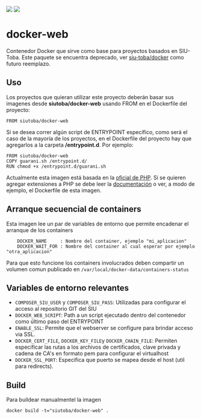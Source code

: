 [![](https://images.microbadger.com/badges/image/siutoba/docker-web.svg)](https://microbadger.com/images/siutoba/docker-web "Get your own image badge on microbadger.com")
[![](https://images.microbadger.com/badges/version/siutoba/docker-web.svg)](http://microbadger.com/images/siutoba/docker-web "Get your own version badge on microbadger.com")

# docker-web
Contenedor Docker que sirve como base para proyectos basados en SIU-Toba. 
Este paquete se encuentra deprecado, ver [siu-toba/docker](https://github.com/SIU-Toba/docker) como futuro reemplazo.

## Uso
Los proyectos que quieran utilizar este proyecto deberán basar sus imagenes desde **siutoba/docker-web** usando FROM en el Dockerfile
del proyecto:

```
FROM siutoba/docker-web
```

Si se desea correr algún script de ENTRYPOINT específico, como será el caso de la mayoría de los proyectos, en el Dockerfile
del proyecto hay que agregarlos a la carpeta **/entrypoint.d**. Por ejemplo:

```
FROM siutoba/docker-web
COPY guarani.sh /entrypoint.d/
RUN chmod +x /entrypoint.d/guarani.sh 
```

Actualmente esta imagen está basada en la [oficial de PHP](https://registry.hub.docker.com/_/php/). Si se quieren agregar
extensiones a PHP se debe leer la [documentación](https://registry.hub.docker.com/_/php/) o ver, a modo de ejemplo, el Dockerfile
de esta imagen. 

## Arranque secuencial de containers
Esta imagen lee un par de variables de entorno que permite encadenar el arranque de los containers
```
    DOCKER_NAME		: Nombre del container, ejemplo "mi_aplicacion"
    DOCKER_WAIT_FOR	: Nombre del container al cual esperar por ejemplo "otra_aplicacion"
```
Para que esto funcione los containers involucrados deben compartir un volumen comun publicado en `/var/local/docker-data/containers-status`

## Variables de entorno relevantes
 * `COMPOSER_SIU_USER` y `COMPOSER_SIU_PASS`: Utilizadas para configurar el acceso al repositorio GIT del SIU
 * `DOCKER_WEB_SCRIPT`: Path a un script ejecutado dentro del contenedor como último paso del ENTRYPOINT
 * `ENABLE_SSL`: Permite que el webserver se configure para brindar acceso via SSL.
 * `DOCKER_CERT_FILE`, `DOCKER_KEY_FILE`y `DOCKER_CHAIN_FILE`: Permiten especificar las rutas a los archivos de certificados, clave privada y cadena de CA's en formato pem para configurar el virtualhost
 * `DOCKER_SSL_PORT`: Especifica que puerto se mapea desde el host (util para redirects).
 
## Build
Para buildear manualmentel la imagen
```
docker build -t="siutoba/docker-web" .
```
